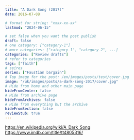 ```yaml
---
title: "A Dark Song (2017)"
date: 2016-07-08

# format for string: "xxxx-xx-xx"
lastmod: "2024-06-15"

# set false when you want the post publish
draft: false
# one category: ["category-1"]
# more categories: ["category-1", "category-2", ...]
categories: ["Review drafts"]
# refer to categories
tags: ["faith"]
# seires
series: ["Faustian bargain"]
# Top image for the post: /en/images/posts/test/cover.jpg
image: "/uk/images/posts/a-dark-song-2017/cover.jpg"
# Hide from home and other main page
hideFromCenter: false
# Hide from archive page
hideFromArchives: false
# Hide from everything but the archive
hideFromSection: false
reviewStub: true
---
```

https://en.wikipedia.org/wiki/A_Dark_Song
https://www.imdb.com/title/tt4805316/
<!--more-->